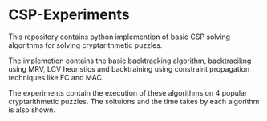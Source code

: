 # CSP-Experiments

This repository contains python implemention of basic CSP solving algorithms for solving cryptarithmetic puzzles.

The implemetion contains the basic backtracking algorithm, backtracikng using MRV, LCV heuristics and backtraining using constraint propagation techniques like FC and MAC.

The experiments contain the execution of these algorithms on 4 popular cryptarithmetic puzzles. The soltuions and the time takes by each algorithm is also shown.
